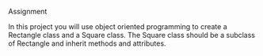 Assignment


In this project you will use object oriented programming to create a Rectangle class and a Square class. The Square class should be a subclass of Rectangle and inherit methods and attributes.

